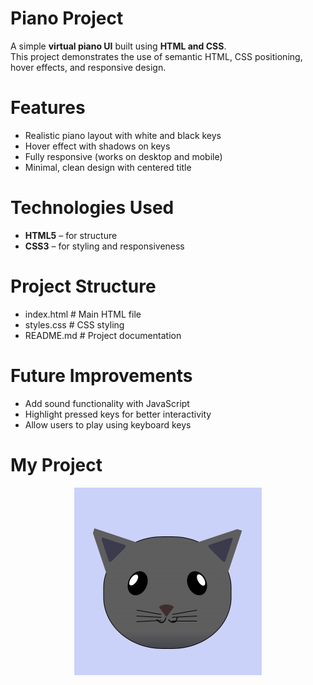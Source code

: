 # Piano Project
A simple **virtual piano UI** built using **HTML and CSS**.  
This project demonstrates the use of semantic HTML, CSS positioning, hover effects, and responsive design.


# Features
- Realistic piano layout with white and black keys  
- Hover effect with shadows on keys  
- Fully responsive (works on desktop and mobile)  
- Minimal, clean design with centered title  


# Technologies Used
- **HTML5** – for structure  
- **CSS3** – for styling and responsiveness  


# Project Structure
- index.html      # Main HTML file
- styles.css      # CSS styling
- README.md       # Project documentation

# Future Improvements
- Add sound functionality with JavaScript
- Highlight pressed keys for better interactivity
- Allow users to play using keyboard keys

# My Project
<p align="center">
  <img src="https://github.com/Karan-Roshan/Cat-Face/blob/78de366ebb99ba59c486b57a6210f1dff5477ced/Cat%20Cute%20Face.png" 
       alt="Piano Image" 
       width="300">
</p>